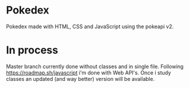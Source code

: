 # Pokedex
Pokedex made with HTML, CSS and JavaScript using the pokeapi v2.

# In process
Master branch currently done without classes and in single file.
Following https://roadmap.sh/javascript i'm done with Web API's. Once i study classes an updated (and way better) version will be available.
